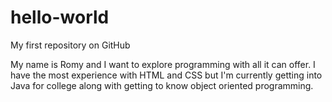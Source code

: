 # hello-world
My first repository on GitHub

My name is Romy and I want to explore programming with all it can offer.
I have the most experience with HTML and CSS but I'm currently getting into Java for college along with getting to know object
oriented programming.

